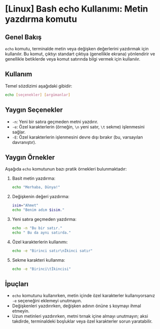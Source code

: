 # [Linux] Bash echo Kullanımı: Metin yazdırma komutu

## Genel Bakış
`echo` komutu, terminalde metin veya değişken değerlerini yazdırmak için kullanılır. Bu komut, çıktıyı standart çıktıya (genellikle ekrana) yönlendirir ve genellikle betiklerde veya komut satırında bilgi vermek için kullanılır.

## Kullanım
Temel sözdizimi aşağıdaki gibidir:

```bash
echo [seçenekler] [argümanlar]
```

## Yaygın Seçenekler
- `-n`: Yeni bir satıra geçmeden metni yazdırır.
- `-e`: Özel karakterlerin (örneğin, `\n` yeni satır, `\t` sekme) işlenmesini sağlar.
- `-E`: Özel karakterlerin işlenmesini devre dışı bırakır (bu, varsayılan davranıştır).

## Yaygın Örnekler
Aşağıda `echo` komutunun bazı pratik örnekleri bulunmaktadır:

1. Basit metin yazdırma:
   ```bash
   echo "Merhaba, Dünya!"
   ```

2. Değişkenin değeri yazdırma:
   ```bash
   isim="Ahmet"
   echo "Benim adım $isim."
   ```

3. Yeni satıra geçmeden yazdırma:
   ```bash
   echo -n "Bu bir satır."
   echo " Bu da aynı satırda."
   ```

4. Özel karakterlerin kullanımı:
   ```bash
   echo -e "Birinci satır\nİkinci satır"
   ```

5. Sekme karakteri kullanma:
   ```bash
   echo -e "Birinci\tİkincisi"
   ```

## İpuçları
- `echo` komutunu kullanırken, metin içinde özel karakterler kullanıyorsanız `-e` seçeneğini eklemeyi unutmayın.
- Değişkenleri yazdırırken, değişken adının önüne `$` koymayı ihmal etmeyin.
- Uzun metinleri yazdırırken, metni tırnak içine almayı unutmayın; aksi takdirde, terminaldeki boşluklar veya özel karakterler sorun yaratabilir.